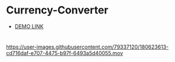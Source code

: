 # Currency-Converter

- [DEMO LINK](https://batstolya.github.io/Currency-Converter/)
# 
https://user-images.githubusercontent.com/79337120/180623613-cd716daf-e707-4475-b97f-6493a5d40055.mov

